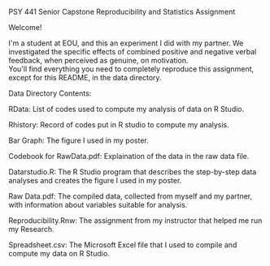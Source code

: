 PSY 441 Senior Capstone Reproducibility and Statistics Assignment

Welcome!

I'm a student at EOU, and this an experiment I did with my partner. We investigated the specific effects of combined positive and negative verbal feedback, when perceived as genuine, on motivation.  
You'll find everything you need to completely reproduce this assignment, except for this README, in the data directory.

Data Directory Contents:

RData: List of codes used to compute my analysis of data on R Studio.

Rhistory: Record of codes put in R studio to compute my analysis.

Bar Graph: The figure I used in my poster.

Codebook for RawData.pdf: Explaination of the data in the raw data file.

Datarstudio.R: The R Studio program that describes the step-by-step data analyses and creates the figure I used in my poster.

Raw Data.pdf: The compiled data, collected from myself and my partner, with information about variables suitable for analysis.

Reproducibility.Rnw: The assignment from my instructor that helped me run my Research.

Spreadsheet.csv: The Microsoft Excel file that I used to compile and compute my data on R Studio. 


